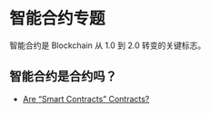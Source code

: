 # 智能合约专题

智能合约是 Blockchain 从 1.0 到 2.0 转变的关键标志。

## 智能合约是合约吗？

- [Are “Smart Contracts” Contracts?](https://elizamik.medium.com/hello-judge-2afb32b5fd88)

